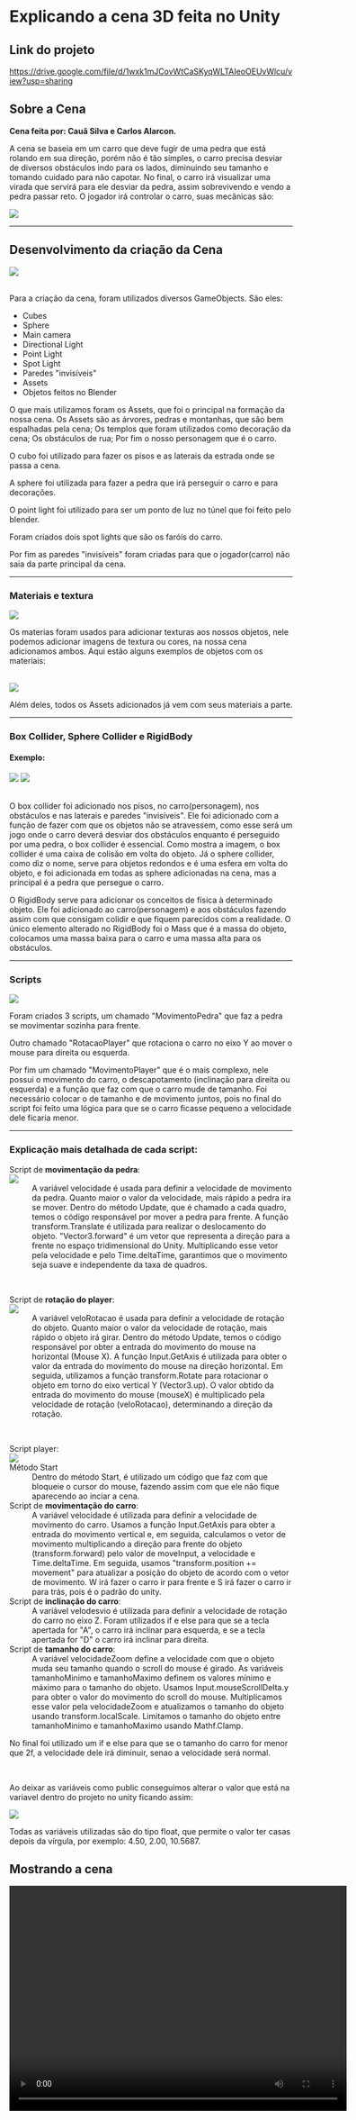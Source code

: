 # Explicando a cena 3D feita no Unity

## Link do projeto
https://drive.google.com/file/d/1wxk1mJCovWtCaSKyqWLTAIeoOEUvWlcu/view?usp=sharing

## Sobre a Cena
<p><b>Cena feita por: Cauã Silva e Carlos Alarcon.</b></p>
<p>A cena se baseia em um carro que deve fugir de uma pedra que está rolando em sua direção, porém não é tão simples, o carro precisa desviar de diversos obstáculos indo para os lados, diminuindo seu tamanho e tomando cuidado para não capotar. No final, o carro irá visualizar uma virada que servirá para ele desviar da pedra, assim sobrevivendo e vendo a pedra passar reto. O jogador irá controlar o carro, suas mecânicas são:</p>
<img src='img/comando.png' />

<hr>

## Desenvolvimento da criação da Cena
<img src='img/cena.png' />
<br><br>
<p>Para a criação da cena, foram utilizados diversos GameObjects. São eles:</p>
<ul>
    <li>Cubes</li>
    <li>Sphere</li>
    <li>Main camera</li>
    <li>Directional Light</li>
    <li>Point Light</li>
    <li>Spot Light</li>
    <li>Paredes "invisíveis"</li>
    <li>Assets</li>
    <li>Objetos feitos no Blender</li>
</ul>
<p>O que mais utilizamos foram os Assets, que foi o principal na formação da nossa cena. Os Assets são as árvores, pedras e montanhas, que são bem espalhadas pela cena; Os templos que foram utilizados como decoração da cena; Os obstáculos de rua; Por fim o nosso personagem que é o carro.</p>
<p>O cubo foi utilizado para fazer os pisos e as laterais da estrada onde se passa a cena.</p>
<p>A sphere foi utilizada para fazer a pedra que irá perseguir o carro e para decorações.</p>
<p>O point light foi utilizado para ser um ponto de luz no túnel que foi feito pelo blender.</p>
<p>Foram criados dois spot lights que são os faróis do carro.</p>
<p>Por fim as paredes "invisíveis" foram criadas para que o jogador(carro) não saia da parte principal da cena.</p>

<hr>

### Materiais e textura
<img src='img/materiais.png' />
<p>Os materias foram usados para adicionar texturas aos nossos objetos, nele podemos adicionar imagens de textura ou cores, na nossa cena adicionamos ambos. Aqui estão alguns exemplos de objetos com os materiais:</p>
<br>
<img src='img/exemplomaterial.png' />
<p>Além deles, todos os Assets adicionados já vem com seus materiais a parte.</p>

<hr>

### Box Collider, Sphere Collider e RigidBody
#### Exemplo:
<img src='img/exemplo.png' />
<img src='img/exemplo2.png' />
<br><br>
<p>O box collider foi adicionado nos pisos, no carro(personagem), nos obstáculos e nas laterais e paredes "invisíveis". Ele foi adicionado com a função de fazer com que os objetos não se atravessem, como esse será um jogo onde o carro deverá desviar dos obstáculos enquanto é perseguido por uma pedra, o box collider é essencial. Como mostra a imagem, o box collider é uma caixa de colisão em volta do objeto. Já o sphere collider, como diz o nome, serve para objetos redondos e é uma esfera em volta do objeto, e foi adicionada em todas as sphere adicionadas na cena, mas a principal é a pedra que persegue o carro.</p> 

<p>O RigidBody serve para adicionar os conceitos de física à determinado objeto. Ele foi adicionado ao carro(personagem) e aos obstáculos fazendo assim com que consigam colidir e que fiquem parecidos com a realidade. O único elemento alterado no RigidBody foi o Mass que é a massa do objeto, colocamos uma massa baixa para o carro e uma massa alta para os obstáculos.</p>

<hr>

### Scripts
<img src='img/scripts.png' />
<p>Foram criados 3 scripts, um chamado "MovimentoPedra" que faz a pedra se movimentar sozinha para frente.</p> 
<p>Outro chamado "RotacaoPlayer" que rotaciona o carro no eixo Y ao mover o mouse para direita ou esquerda.</p>
<p>Por fim um chamado "MovimentoPlayer" que é o mais complexo, nele possui o movimento do carro, o descapotamento (inclinação para direita ou esquerda) e a função que faz com que o carro mude de tamanho. Foi necessário colocar o de tamanho e de movimento juntos, pois no final do script foi feito uma lógica para que se o carro ficasse pequeno a velocidade dele ficaria menor. </p>

<hr>

### Explicação mais detalhada de cada script:
<dl>
    <dt>Script de <b>movimentação da pedra</b>:</dt>
        <img src='img/movimentopedra.png' />
        <br>
        <dd>A variável velocidade é usada para definir a velocidade de movimento da pedra. Quanto maior o valor da velocidade, mais rápido a pedra ira se mover. Dentro do método Update, que é chamado a cada quadro, temos o código responsável por mover a pedra para frente. A função transform.Translate é utilizada para realizar o deslocamento do objeto. "Vector3.forward" é um vetor que representa a direção para a frente no espaço tridimensional do Unity. Multiplicando esse vetor pela velocidade e pelo Time.deltaTime, garantimos que o movimento seja suave e independente da taxa de quadros.</dd>
</dl>
<br>
<dl>
    <dt>Script de <b>rotação do player</b>:</dt>
        <img src='img/rotacao.png' />
        <br>
        <dd>A variável veloRotacao é usada para definir a velocidade de rotação do objeto. Quanto maior o valor da velocidade de rotação, mais rápido o objeto irá girar. Dentro do método Update, temos o código responsável por obter a entrada do movimento do mouse na horizontal (Mouse X). A função Input.GetAxis é utilizada para obter o valor da entrada do movimento do mouse na direção horizontal. Em seguida, utilizamos a função transform.Rotate para rotacionar o objeto em torno do eixo vertical Y (Vector3.up). O valor obtido da entrada do movimento do mouse (mouseX) é multiplicado pela velocidade de rotação (veloRotacao), determinando a direção da rotação.</dd>
</dl>
<br>
<dl>
    <dt>Script player:</dt>
        <img src='img/movimentoplayer.png' />
        <dt>Método Start</dt>
            <dd>Dentro do método Start, é utilizado um código que faz com que bloqueie o cursor do mouse, fazendo assim com que ele não fique aparecendo ao inciar a cena.</dd>
        <dt>Script de <b>movimentação do carro</b>:</dt>
            <dd>A variável velocidade é utilizada para definir a velocidade de movimento do carro. Usamos a função Input.GetAxis para obter a entrada do movimento vertical e, em seguida, calculamos o vetor de movimento multiplicando a direção para frente do objeto (transform.forward) pelo valor de moveInput, a velocidade e Time.deltaTime. Em seguida, usamos "transform.position += movement" para atualizar a posição do objeto de acordo com o vetor de movimento. W irá fazer o carro ir para frente e S irá fazer o carro ir para trás, pois é o padrão do unity.</dd>
        <dt>Script de <b>inclinação do carro</b>:</dt>
            <dd>A variável velodesvio é utilizada para definir a velocidade de rotação do carro no eixo Z. Foram utilizados if e else para que se a tecla apertada for "A", o carro irá inclinar para esquerda, e se a tecla apertada for "D" o carro irá inclinar para direita.</dd>
        <dt>Script de <b>tamanho do carro</b>:</dt>
            <dd> A variável velocidadeZoom define a velocidade com que o objeto muda seu tamanho quando o scroll do mouse é girado. As variáveis tamanhoMinimo e tamanhoMaximo definem os valores mínimo e máximo para o tamanho do objeto. Usamos Input.mouseScrollDelta.y para obter o valor do movimento do scroll do mouse. Multiplicamos esse valor pela velocidadeZoom e atualizamos o tamanho do objeto usando transform.localScale. Limitamos o tamanho do objeto entre tamanhoMinimo e tamanhoMaximo usando Mathf.Clamp.</dd>
        <p>No final foi utilizado um if e else para que se o tamanho do carro for menor que 2f, a velocidade dele irá diminuir, senao a velocidade será normal.</p>
</dl>
<br>
<p>Ao deixar as variáveis como public conseguimos alterar o valor que está na variavel dentro do projeto no unity ficando assim:</p>
<img src='img/variaveispublic.png' />
<br>
<p>Todas as variáveis utilizadas são do tipo float, que permite o valor ter casas depois da vírgula, por exemplo: 4.50, 2.00, 10.5687.</p>

## Mostrando a cena
<video source src="video/gameplay.mp4" width="600px" height="400px" controls></video>
